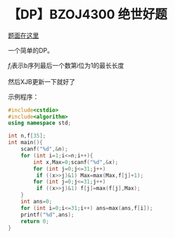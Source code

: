 # 【DP】BZOJ4300 绝世好题

[题面在这里](http://www.lydsy.com/JudgeOnline/problem.php?id=4300)



一个简单的DP。

$f_i$表示b序列最后一个数第i位为1的最长长度

然后XJB更新一下就好了



示例程序：

```C++
#include<cstdio>
#include<algorithm>
using namespace std;

int n,f[35];
int main(){
	scanf("%d",&n);
	for (int i=1;i<=n;i++){
		int x,Max=0;scanf("%d",&x);
		for (int j=0;j<=31;j++)
		 if ((x>>j)&1) Max=max(Max,f[j]+1);
		for (int j=0;j<=31;j++)
		 if ((x>>j)&1) f[j]=max(f[j],Max);
	}
	int ans=0;
	for (int i=0;i<=31;i++) ans=max(ans,f[i]);
	printf("%d",ans);
	return 0;
}
```

